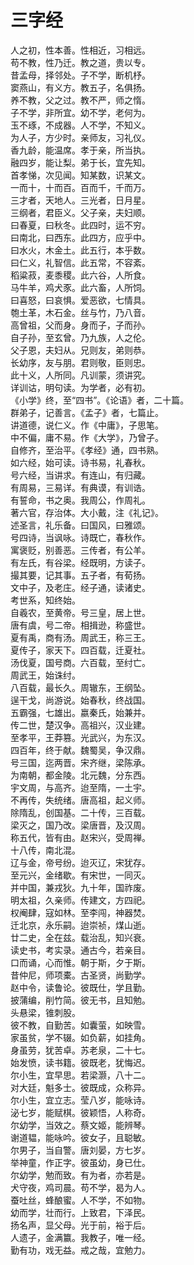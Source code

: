 # 三字经

人之初，性本善。性相近，习相远。<br>
苟不教，性乃迁。教之道，贵以专。<br>
昔孟母，择邻处。子不学，断机杼。<br>
窦燕山，有义方。教五子，名俱扬。<br>
养不教，父之过。教不严，师之惰。<br>
子不学，非所宜。幼不学，老何为。<br>
玉不琢，不成器。人不学，不知义。<br>
为人子，方少时。亲师友，习礼仪。<br>
香九龄，能温席。孝于亲，所当执。<br>
融四岁，能让梨。弟于长，宜先知。<br>
首孝悌，次见闻。知某数，识某文。<br>
一而十，十而百。百而千，千而万。<br>
三才者，天地人。三光者，日月星。<br>
三纲者，君臣义。父子亲，夫妇顺。<br>
曰春夏，曰秋冬。此四时，运不穷。<br>
曰南北，曰西东。此四方，应乎中。<br>
曰水火，木金土。此五行，本乎数。<br>
曰仁义，礼智信。此五常，不容紊。<br>
稻粱菽，麦黍稷。此六谷，人所食。<br>
马牛羊，鸡犬豕。此六畜，人所饲。<br>
曰喜怒，曰哀惧。爱恶欲，七情具。<br>
匏土革，木石金。丝与竹，乃八音。<br>
高曾祖，父而身。身而子，子而孙。<br>
自子孙，至玄曾。乃九族，人之伦。<br>
父子恩，夫妇从。兄则友，弟则恭。<br>
长幼序，友与朋。君则敬，臣则忠。<br>
此十义，人所同。凡训蒙，须讲究。<br>
详训诂，明句读。为学者，必有初。<br>
《小学》终，至“四书”。《论语》者，二十篇。<br>
群弟子，记善言。《孟子》者，七篇止。<br>
讲道德，说仁义。作《中庸》，子思笔。<br>
中不偏，庸不易。作《大学》，乃曾子。<br>
自修齐，至治平。《孝经》通，四书熟。<br>
如六经，始可读。诗书易，礼春秋。<br>
号六经，当讲求。有连山，有归藏。<br>
有周易，三易详。有典谟，有训诰。<br>
有誓命，书之奥。我周公，作周礼。<br>
著六官，存治体。大小戴，注《礼记》。<br>
述圣言，礼乐备。曰国风，曰雅颂。<br>
号四诗，当讽咏。诗既亡，春秋作。<br>
寓褒贬，别善恶。三传者，有公羊。<br>
有左氏，有谷梁。经既明，方读子。<br>
撮其要，记其事。五子者，有荀扬。<br>
文中子，及老庄。经子通，读诸史。<br>
考世系，知终始。<br>
自羲农，至黄帝。号三皇，居上世。<br>
唐有虞，号二帝。相揖逊，称盛世。<br>
夏有禹，商有汤。周武王，称三王。<br>
夏传子，家天下。四百载，迁夏社。<br>
汤伐夏，国号商。六百载，至纣亡。<br>
周武王，始诛纣。<br>
八百载，最长久。周辙东，王纲坠。<br>
逞干戈，尚游说。始春秋，终战国。<br>
五霸强，七雄出。嬴秦氏，始兼并。<br>
传二世，楚汉争。高祖兴，汉业建。<br>
至孝平，王莽篡。光武兴，为东汉。<br>
四百年，终于献。魏蜀吴，争汉鼎。<br>
号三国，迄两晋。宋齐继，梁陈承。<br>
为南朝，都金陵。北元魏，分东西。<br>
宇文周，与高齐。迨至隋，一土宇。<br>
不再传，失统绪。唐高祖，起义师。<br>
除隋乱，创国基。二十传，三百载。<br>
梁灭之，国乃改。梁唐晋，及汉周。<br>
称五代，皆有由。赵宋兴，受周禅。<br>
十八传，南北混。<br>
辽与金，帝号纷。迨灭辽，宋犹存。<br>
至元兴，金绪歇。有宋世，一同灭。<br>
并中国，兼戎狄。九十年，国祚废。<br>
明太祖，久亲师。传建文，方四祀。<br>
权阉肆，寇如林。至李闯，神器焚。<br>
迁北京，永乐嗣。迨崇祯，煤山逝。<br>
廿二史，全在兹。载治乱，知兴衰。<br>
读史书，考实录。通古今，若亲目。<br>
口而诵，心而惟。朝于斯，夕于斯。<br>
昔仲尼，师项橐。古圣贤，尚勤学。<br>
赵中令，读鲁论。彼既仕，学且勤。<br>
披蒲编，削竹简。彼无书，且知勉。<br>
头悬梁，锥刺股。<br>
彼不教，自勤苦。如囊萤，如映雪。<br>
家虽贫，学不辍。如负薪，如挂角。<br>
身虽劳，犹苦卓。苏老泉，二十七。<br>
始发愤，读书籍。彼既老，犹悔迟。<br>
尔小生，宜早思。若梁灏，八十二。<br>
对大廷，魁多士。彼既成，众称异。<br>
尔小生，宜立志。莹八岁，能咏诗。<br>
泌七岁，能赋棋。彼颖悟，人称奇。<br>
尔幼学，当效之。蔡文姬，能辨琴。<br>
谢道韫，能咏吟。彼女子，且聪敏。<br>
尔男子，当自警。唐刘晏，方七岁。<br>
举神童，作正字。彼虽幼，身已仕。<br>
尔幼学，勉而致。有为者，亦若是。<br>
犬守夜，鸡司晨。苟不学，曷为人。<br>
蚕吐丝，蜂酿蜜。人不学，不如物。<br>
幼而学，壮而行。上致君，下泽民。<br>
扬名声，显父母。光于前，裕于后。<br>
人遗子，金满籝。我教子，唯一经。<br>
勤有功，戏无益。戒之哉，宜勉力。<br>
